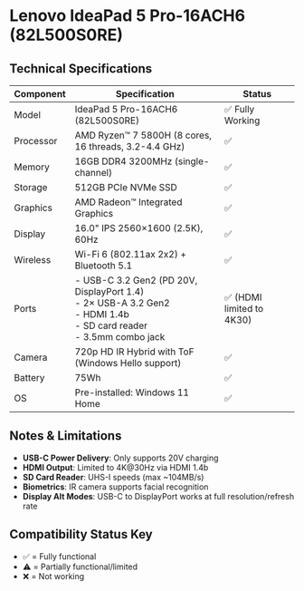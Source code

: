 # Lenovo IdeaPad 5 Pro-16ACH6 (82L500S0RE)

## Technical Specifications

| Component        | Specification                                                                 | Status           |
|------------------|-------------------------------------------------------------------------------|------------------|
| Model            | IdeaPad 5 Pro-16ACH6 (82L500S0RE)                                             | ✅ Fully Working |
| Processor        | AMD Ryzen™ 7 5800H (8 cores, 16 threads, 3.2-4.4 GHz)                         | ✅              |
| Memory           | 16GB DDR4 3200MHz (single-channel)                                            | ✅              |
| Storage          | 512GB PCIe NVMe SSD                                                           | ✅              |
| Graphics         | AMD Radeon™ Integrated Graphics                                               | ✅              |
| Display          | 16.0" IPS 2560×1600 (2.5K), 60Hz                                              | ✅              |
| Wireless         | Wi-Fi 6 (802.11ax 2x2) + Bluetooth 5.1                                        | ✅              |
| Ports            | - USB-C 3.2 Gen2 (PD 20V, DisplayPort 1.4)<br>- 2× USB-A 3.2 Gen2<br>- HDMI 1.4b<br>- SD card reader<br>- 3.5mm combo jack | ✅ (HDMI limited to 4K30) |
| Camera           | 720p HD IR Hybrid with ToF (Windows Hello support)                            | ✅              |
| Battery          | 75Wh                                                                          | ✅              |
| OS               | Pre-installed: Windows 11 Home                                                | ✅              |

## Notes & Limitations

- **USB-C Power Delivery**: Only supports 20V charging
- **HDMI Output**: Limited to 4K@30Hz via HDMI 1.4b
- **SD Card Reader**: UHS-I speeds (max ~104MB/s)
- **Biometrics**: IR camera supports facial recognition
- **Display Alt Modes**: USB-C to DisplayPort works at full resolution/refresh rate

## Compatibility Status Key
- ✅ = Fully functional
- ⚠️ = Partially functional/limited
- ❌ = Not working

